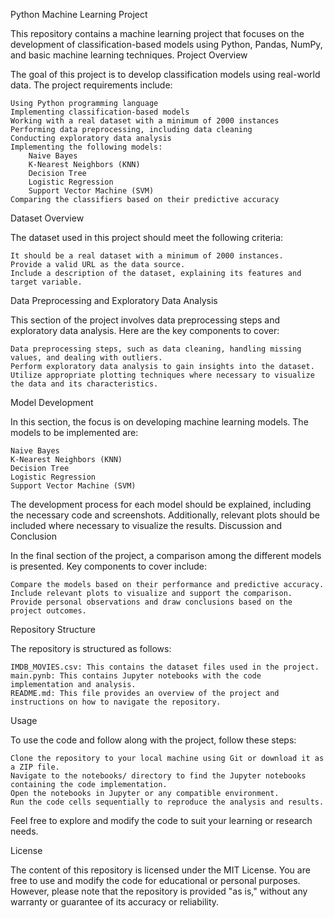 Python Machine Learning Project

This repository contains a machine learning project that focuses on the development of classification-based models using Python, Pandas, NumPy, and basic machine learning techniques.
Project Overview

The goal of this project is to develop classification models using real-world data. The project requirements include:

    Using Python programming language
    Implementing classification-based models
    Working with a real dataset with a minimum of 2000 instances
    Performing data preprocessing, including data cleaning
    Conducting exploratory data analysis
    Implementing the following models:
        Naive Bayes
        K-Nearest Neighbors (KNN)
        Decision Tree
        Logistic Regression
        Support Vector Machine (SVM)
    Comparing the classifiers based on their predictive accuracy

Dataset Overview

The dataset used in this project should meet the following criteria:

    It should be a real dataset with a minimum of 2000 instances.
    Provide a valid URL as the data source.
    Include a description of the dataset, explaining its features and target variable.

Data Preprocessing and Exploratory Data Analysis

This section of the project involves data preprocessing steps and exploratory data analysis. Here are the key components to cover:

    Data preprocessing steps, such as data cleaning, handling missing values, and dealing with outliers.
    Perform exploratory data analysis to gain insights into the dataset.
    Utilize appropriate plotting techniques where necessary to visualize the data and its characteristics.

Model Development

In this section, the focus is on developing machine learning models. The models to be implemented are:

    Naive Bayes
    K-Nearest Neighbors (KNN)
    Decision Tree
    Logistic Regression
    Support Vector Machine (SVM)

The development process for each model should be explained, including the necessary code and screenshots. Additionally, relevant plots should be included where necessary to visualize the results.
Discussion and Conclusion

In the final section of the project, a comparison among the different models is presented. Key components to cover include:

    Compare the models based on their performance and predictive accuracy.
    Include relevant plots to visualize and support the comparison.
    Provide personal observations and draw conclusions based on the project outcomes.

Repository Structure

The repository is structured as follows:

    IMDB_MOVIES.csv: This contains the dataset files used in the project.
    main.pynb: This contains Jupyter notebooks with the code implementation and analysis.
    README.md: This file provides an overview of the project and instructions on how to navigate the repository.

Usage

To use the code and follow along with the project, follow these steps:

    Clone the repository to your local machine using Git or download it as a ZIP file.
    Navigate to the notebooks/ directory to find the Jupyter notebooks containing the code implementation.
    Open the notebooks in Jupyter or any compatible environment.
    Run the code cells sequentially to reproduce the analysis and results.

Feel free to explore and modify the code to suit your learning or research needs.

License

The content of this repository is licensed under the MIT License. You are free to use and modify the code for educational or personal purposes. However, please note that the repository is provided "as is," without any warranty or guarantee of its accuracy or reliability.
